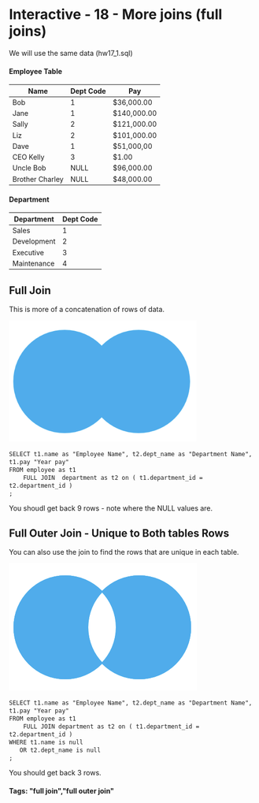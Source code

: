 



<style>
.pagebreak { page-break-before: always; }
.half { height: 200px; }
</style>








# Interactive - 18 - More joins (full joins)

We will use the same data (hw17_1.sql)


#### Employee Table


| Name				 | Dept Code |  Pay        |
|--------------------|-----------|-------------|
| Bob                |   1       | $36,000.00  |
| Jane               |   1       | $140,000.00 |
| Sally              |   2       | $121,000.00 |
| Liz                |   2       | $101,000.00 |
| Dave               |   1       | $51,000,00  |
| CEO Kelly          |   3       | $1.00       |
| Uncle Bob          |   NULL    | $96,000.00  |
| Brother Charley    |   NULL    | $48,000.00  |


#### Department

| Department		 | Dept Code |
|--------------------|-----------|
| Sales              |   1       |
| Development        |   2       |
| Executive          |   3       |
| Maintenance        |   4       |


## Full Join

This is more of a concatenation of rows of data.

![Full Outer Join](PostgreSQL-Full-Outer-Join.png)

```
SELECT t1.name as "Employee Name", t2.dept_name as "Department Name", t1.pay "Year pay"
FROM employee as t1
	FULL JOIN  department as t2 on ( t1.department_id = t2.department_id )
;

```

You shoudl get back 9 rows - note where the NULL values are.


## Full Outer Join - Unique to Both tables Rows

You can also use the join to find the rows that are unique in each table.

![PostgreSQL Inner Join](PostgreSQL-Full-Outer-Unique-Join.png)


```
SELECT t1.name as "Employee Name", t2.dept_name as "Department Name", t1.pay "Year pay"
FROM employee as t1
	FULL JOIN department as t2 on ( t1.department_id = t2.department_id )
WHERE t1.name is null 
   OR t2.dept_name is null
;

```

You should get back 3 rows.


#### Tags: "full join","full outer join"


